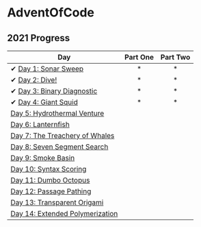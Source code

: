# AdventOfCode

## 2021 Progress

| Day                                                                                    | Part One | Part Two |
|----------------------------------------------------------------------------------------|:--------:|:--------:|
| ✔ [Day 1: Sonar Sweep](src/com/aoc/Day01/Day01.java)                                   |   *    |   *    |
| ✔ [Day 2: Dive!](src/com/aoc/Day02/Day02.java)                                         |   *    |   *    |
| ✔ [Day 3: Binary Diagnostic](src/com/aoc/Day03/Day03.java )   |   *    |   *    |
| ✔ [Day 4: Giant Squid](src/com/aoc/Day04/Day04.java)    |   *    |    *    |
|   [Day 5: Hydrothermal Venture]() |        |        |
|   [Day 6: Lanternfish]() |        |        |
|   [Day 7: The Treachery of Whales]() |        |        |
|   [Day 8: Seven Segment Search]() |        |        |
|   [Day 9: Smoke Basin]() |        |        |
|   [Day 10: Syntax Scoring]() |        |        |
|   [Day 11: Dumbo Octopus]() |        |        |
|   [Day 12: Passage Pathing]() |        |        |
|   [Day 13: Transparent Origami]() |        |        |
|   [Day 14: Extended Polymerization]() |        |        |
